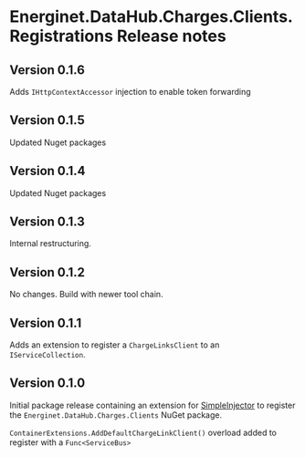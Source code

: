# Energinet.DataHub.Charges.Clients.Registrations Release notes

## Version 0.1.6

Adds `IHttpContextAccessor` injection to enable token forwarding

## Version 0.1.5

Updated Nuget packages

## Version 0.1.4

Updated Nuget packages

## Version 0.1.3

Internal restructuring.

## Version 0.1.2

No changes. Build with newer tool chain.

## Version 0.1.1

Adds an extension to register a `ChargeLinksClient` to an `IServiceCollection`.

## Version 0.1.0

Initial package release containing an extension for [SimpleInjector](https://simpleinjector.org/) to register the `Energinet.DataHub.Charges.Clients` NuGet package.

`ContainerExtensions.AddDefaultChargeLinkClient()` overload added to register with a `Func<ServiceBus>`
